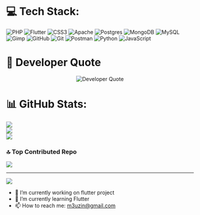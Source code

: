 
# 💻 Tech Stack:
![PHP](https://img.shields.io/badge/php-%23777BB4.svg?style=flat&logo=php&logoColor=white) ![Flutter](https://img.shields.io/badge/Flutter-%2302569B.svg?style=flat&logo=Flutter&logoColor=white) ![CSS3](https://img.shields.io/badge/css3-%231572B6.svg?style=flat&logo=css3&logoColor=white) ![Apache](https://img.shields.io/badge/apache-%23D42029.svg?style=flat&logo=apache&logoColor=white) ![Postgres](https://img.shields.io/badge/postgres-%23316192.svg?style=flat&logo=postgresql&logoColor=white) ![MongoDB](https://img.shields.io/badge/MongoDB-%234ea94b.svg?style=flat&logo=mongodb&logoColor=white) ![MySQL](https://img.shields.io/badge/mysql-4479A1.svg?style=flat&logo=mysql&logoColor=white) ![Gimp](https://img.shields.io/badge/Gimp-657D8B?style=flat&logo=gimp&logoColor=FFFFFF) ![GitHub](https://img.shields.io/badge/github-%23121011.svg?style=flat&logo=github&logoColor=white) ![Git](https://img.shields.io/badge/git-%23F05033.svg?style=flat&logo=git&logoColor=white) ![Postman](https://img.shields.io/badge/Postman-FF6C37?style=flat&logo=postman&logoColor=white) ![Python](https://img.shields.io/badge/python-3670A0?style=flat&logo=python&logoColor=ffdd54) ![JavaScript](https://img.shields.io/badge/javascript-%23323330.svg?style=flat&logo=javascript&logoColor=%23F7DF1E)

# 💬 Developer Quote
<p align="center">
    <img src="https://readme-typing-svg.demolab.com?font=Fira+Code&pause=1000&color=F74B15&width=455&lines=People+don't+know+what+they+want%2C;until+you+show+it+to+them.+-Steve+Jobs" alt="Developer Quote" />
</p>

# 📊 GitHub Stats:
![](https://github-readme-stats.vercel.app/api?username=romeusouza&theme=dark&hide_border=false&include_all_commits=false&count_private=false)<br/>
![](https://github-readme-streak-stats.herokuapp.com/?user=romeusouza&theme=dark&hide_border=false)<br/>
![](https://github-readme-stats.vercel.app/api/top-langs/?username=romeusouza&theme=dark&hide_border=false&include_all_commits=false&count_private=false&layout=compact)

### 🔝 Top Contributed Repo
![](https://github-contributor-stats.vercel.app/api?username=romeusouza&limit=5&theme=dark&combine_all_yearly_contributions=true)

---
[![](https://visitcount.itsvg.in/api?id=romeusouza&icon=0&color=0)](https://visitcount.itsvg.in)

<!-- Proudly created with GPRM ( https://gprm.itsvg.in ) -->


- 🔭 I’m currently working on flutter project
- 🌱 I’m currently learning Flutter
- 📫 How to reach me: m3uzin@gmail.com
<!--
- 👯 I’m looking to collaborate on ...
- 🤔 I’m looking for help with ...
- 💬 Ask me about ...
- 😄 Pronouns: ...
- ⚡ Fun fact: ...
-->
